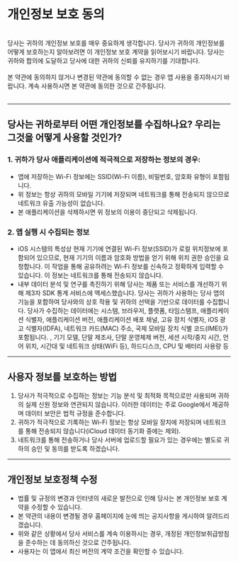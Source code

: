 # 개인정보 보호 동의
<br>
당사는 귀하의 개인정보 보호를 매우 중요하게 생각합니다. 당사가 귀하의 개인정보를 어떻게 보호하는지 알아보려면 이 개인정보 보호 계약을 읽어보시기 바랍니다. 당사는 귀하와 합의에 도달하고 당사에 대한 귀하의 신뢰를 유지하기를 기대합니다.
<br><br>본 약관에 동의하지 않거나 변경된 약관에 동의할 수 없는 경우 앱 사용을 중지하시기 바랍니다. 계속 사용하시면 본 약관에 동의한 것으로 간주됩니다.
<br><br>

***

## 당사는 귀하로부터 어떤 개인정보를 수집하나요? 우리는 그것을 어떻게 사용할 것인가?
### 1. 귀하가 당사 애플리케이션에 적극적으로 저장하는 정보의 경우:
   - 앱에 저장하는 Wi-Fi 정보에는 SSID(Wi-Fi 이름), 비밀번호, 암호화 유형이 포함됩니다.
   - 위 정보는 항상 귀하의 모바일 기기에 저장되며 네트워크를 통해 전송되지 않으므로 네트워크 유출 가능성이 없습니다.
   - 본 애플리케이션을 삭제하시면 위 정보의 이용이 중단되고 삭제됩니다.


### 2. 앱 실행 시 수집되는 정보
   - iOS 시스템의 특성상 현재 기기에 연결된 Wi-Fi 정보(SSID)가 로컬 위치정보에 포함되어 있으므로, 현재 기기의 이름과 암호화 방법을 얻기 위해 위치 권한 승인을 요청합니다. 이 작업을 통해 공유하려는 Wi-Fi 정보를 신속하고 정확하게 입력할 수 있습니다. 이 정보는 네트워크를 통해 전송되지 않습니다.
   - 내부 데이터 분석 및 연구를 촉진하기 위해 당사는 제품 또는 서비스를 개선하기 위해 제3자 SDK 통계 서비스에 액세스했습니다. 당사는 귀하가 사용하는 당사 앱의 기능을 포함하여 당사와의 상호 작용 및 귀하의 선택을 기반으로 데이터를 수집합니다. 당사가 수집하는 데이터에는 시스템, 브라우저, 플랫폼, 타임스탬프, 애플리케이션 식별자, 애플리케이션 버전, 애플리케이션 배포 채널, 고유 장치 식별자, iOS 광고 식별자(IDFA), 네트워크 카드(MAC) 주소, 국제 모바일 장치 식별 코드(IMEI)가 포함됩니다. , 기기 모델, 단말 제조사, 단말 운영체제 버전, 세션 시작/중지 시간, 언어 위치, 시간대 및 네트워크 상태(WiFi 등), 하드디스크, CPU 및 배터리 사용량 등

 

***
## 사용자 정보를 보호하는 방법
   1. 당사가 적극적으로 수집하는 정보는 기능 분석 및 최적화 목적으로만 사용되며 귀하의 실제 신원 정보와 연관되지 않습니다. 이러한 데이터는 주로 Google에서 제공하며 데이터 보안은 법적 규정을 준수합니다.
   2. 귀하가 적극적으로 기록하는 Wi-Fi 정보는 항상 모바일 장치에 저장되며 네트워크를 통해 전송되지 않습니다(iCloud 데이터 동기화 중에는 제외).
   3. 네트워크를 통해 전송하거나 당사 서버에 업로드할 필요가 있는 경우에는 별도로 귀하의 승인 및 동의를 받도록 하겠습니다.
***

## 개인정보 보호정책 수정
   - 법률 및 규정의 변경과 인터넷의 새로운 발전으로 인해 당사는 본 개인정보 보호 계약을 수정할 수 있습니다.
   - 본 약관의 내용이 변경될 경우 홈페이지에 눈에 띄는 공지사항을 게시하여 알려드리겠습니다.
   - 위와 같은 상황에서 당사 서비스를 계속 이용하시는 경우, 개정된 개인정보취급방침을 준수하는 데 동의하신 것으로 간주됩니다.
   - 사용자는 이 앱에서 최신 버전의 계약 조건을 확인할 수 있습니다.

